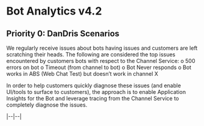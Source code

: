 # Bot Analytics v4.2

## Priority 0: DanDris Scenarios
We regularly receive issues about bots having issues and customers are left scratching their heads.  The following are considered the top issues encountered by customers bots with respect to the Channel Service:
o	500 errors on bot
o	Timeout (from channel to bot)
o	Bot Never responds 
o	Bot works in ABS (Web Chat Test) but doesn’t work in channel X

In order to help customers quickly diagnose these issues (and enable UI/tools to surface to customers), the approach is to enable Application Insights for the Bot and leverage tracing from the Channel Service to completely diagnose the issues.

|--|--|



